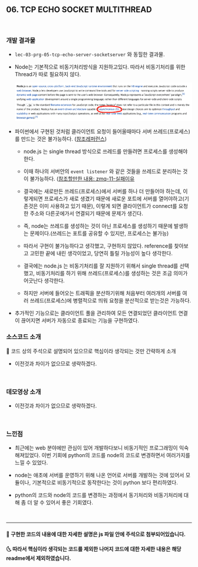 ## 06. TCP ECHO SOCKET MULTITHREAD

<br>

### 개발 결과물

- `lec-03-prg-05-tcp-echo-server-socketserver` 와 동힐한 결과물.

- Node는 기본적으로 비동기처리방식을 지원하고있다. 따라서 비동기처리를 위한 Thread가 따로 필요하지 않다.

   <img src="./1.png" alt="drawing" width="700"/>

- 파이썬에서 구현된 것처럼 클라이언트 요청이 들어올때마다 서버 쓰레드(프로세스)를 만드는 것은 불가능하다.
  ([참조레퍼런스](https://stackoverflow.com/questions/40028377/is-it-possible-to-achieve-multithreading-in-nodejs))

  - node.js 는 single thread 방식으로 쓰레드를 만들려면 프로세스를 생성해야한다.

  - 이때 하나의 서버안의 `event listener` 와 같은 것들을 쓰레드로 분리하는 것이 불가능하다. ([참조할만한 내용: zmq-11-실패이유](https://github.com/juicyorange/2021-fullstack-networking/tree/main/zmq/11_dealer_router_pattern_multi_thread_client)

  - 결국에는 새로만든 쓰레드(프로세스)에서 서버를 하나 더 만들어야 하는데, 이렇게되면 프로세스가 새로 생겼기 때문에 새로운 포트에 서버를 열어야하고(기존것은 이미 사용하고 있기 때문), 이렇게 되면 클라이언트가 connect를 요청한 주소와 다른곳에가서 연결되기 때문에 문제가 생긴다.

  - 즉, node는 쓰레드를 생성하는 것이 아닌 프로세스를 생성하기 때문에 발생하는 문제이다.(쓰레드는 포트를 공유할 수 있지만, 프로세스는 불가능)

  - 따라서 구현이 불가능하다고 생각했고, 구현하지 않았다. reference를 찾아보고 고민한 끝에 내린 생각이었고, 당연히 틀릴 가능성이 높다 생각한다.

  - 결국에는 node.js 는 비동기처리를 잘 지원하기 위해서 single thread를 선택했고, 비동기처리를 하기 위해 쓰레드(프로세스)를 생성하는 것은 조금 의미가 어긋난다 생각한다.

  - 하지만 서버에 들어오는 트래픽을 분산하기위해 처음부터 여러개의 서버를 여러 쓰레드(프로세스)에 병렬적으로 띄워 요청을 분산적으로 받는것은 가능하다.

- 추가적인 기능으로는 클라이언트 풀을 관리하여 모든 연결되었던 클라이언트 연결이 끊어지면 서버가 자동으로 종료되는 기능을 구현하였다.

### 소스코드 소개

👀 코드 상의 주석으로 설명되어 있으므로 핵심이라 생각되는 것만 간략하게 소개

- 이전것과 차이가 없으므로 생략하겠다.

<br/>

### 데모영상 소개

- 이전것과 차이가 없으므로 생략하겠다.

<br/>

### 느낀점

- 최근에는 web 분야에만 관심이 있어 개발하다보니 비동기적인 프로그래밍이 익숙해져있었다. 이번 기회에 python의 코드를 node의 코드로 변경하면서 여러가지를 느낄 수 있었다.

- node는 애초에 서버를 운영하기 위해 나온 언어로 서버를 개발하는 것에 있어서 모듈이나, 기본적으로 비동기적으로 동작한다는 것이 python 보다 편리하였다.

- python의 코드와 node의 코드를 변경하는 과정에서 동기처리와 비동기처리에 대해 좀 더 알 수 있어서 좋은 기회였다.

<br/>

---

#### 🌛 구현한 코드의 내용에 대한 자세한 설명은 js 파일 안에 주석으로 첨부되어있습니다.

#### 🌜 따라서 핵심이라 생각되는 코드를 제외한 나머지 코드에 대한 자세한 내용은 해당 readme에서 제외하였습니다.
